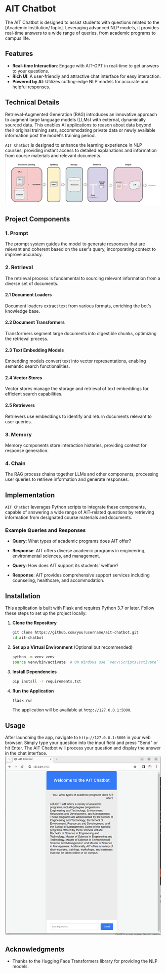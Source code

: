 # AIT Chatbot

The AIT Chatbot is designed to assist students with questions related to the [Academic Institution/Topic]. Leveraging advanced NLP models, it provides real-time answers to a wide range of queries, from academic programs to campus life.

## Features

- **Real-time Interaction**: Engage with AIT-GPT in real-time to get answers to your questions.
- **Rich UI**: A user-friendly and attractive chat interface for easy interaction.
- **Powered by AI**: Utilizes cutting-edge NLP models for accurate and helpful responses.

## Technical Details

Retrieval-Augmented Generation (RAG) introduces an innovative approach to augment large language models (LLMs) with external, dynamically sourced data. This enables AI applications to reason about data beyond their original training sets, accommodating private data or newly available information post the model's training period.

`AIT Chatbot` is designed to enhance the learning experience in NLP courses, providing instant access to detailed explanations and information from course materials and relevant documents.
![RAG Process](./figures/RAG-process.png)

## Project Components

### 1. Prompt

The prompt system guides the model to generate responses that are relevant and coherent based on the user's query, incorporating context to improve accuracy.

### 2. Retrieval

The retrieval process is fundamental to sourcing relevant information from a diverse set of documents.

#### 2.1 Document Loaders

Document loaders extract text from various formats, enriching the bot's knowledge base.

#### 2.2 Document Transformers

Transformers segment large documents into digestible chunks, optimizing the retrieval process.

#### 2.3 Text Embedding Models

Embedding models convert text into vector representations, enabling semantic search functionalities.

#### 2.4 Vector Stores

Vector stores manage the storage and retrieval of text embeddings for efficient search capabilities.

#### 2.5 Retrievers

Retrievers use embeddings to identify and return documents relevant to user queries.

### 3. Memory

Memory components store interaction histories, providing context for response generation.

### 4. Chain

The RAG process chains together LLMs and other components, processing user queries to retrieve information and generate responses.

## Implementation

`AIT Chatbot` leverages Python scripts to integrate these components, capable of answering a wide range of AIT-related questions by retrieving information from designated course materials and documents.

### Example Queries and Responses

- **Query**: What types of academic programs does AIT offer?
- **Response**: AIT offers diverse academic programs in engineering, environmental sciences, and management.

- **Query**: How does AIT support its students' welfare?
- **Response**: AIT provides comprehensive support services including counseling, healthcare, and accommodation.

## Installation

This application is built with Flask and requires Python 3.7 or later. Follow these steps to set up the project locally:

1. **Clone the Repository**

    ```bash
    git clone https://github.com/yourusername/ait-chatbot.git
    cd ait-chatbot
    ```

2. **Set up a Virtual Environment** (Optional but recommended)

    ```bash
    python -m venv venv
    source venv/bin/activate  # On Windows use `venv\Scripts\activate`
    ```

3. **Install Dependencies**

    ```bash
    pip install -r requirements.txt
    ```

4. **Run the Application**

    ```bash
    flask run
    ```

    The application will be available at `http://127.0.0.1:5000`.

## Usage

After launching the app, navigate to `http://127.0.0.1:5000` in your web browser. Simply type your question into the input field and press "Send" or hit Enter. The AIT Chatbot will process your question and display the answer in the chat interface.
![AIT Chatbot Interface](./figures/app.png)


## Acknowledgments

- Thanks to the Hugging Face Transformers library for providing the NLP models.

